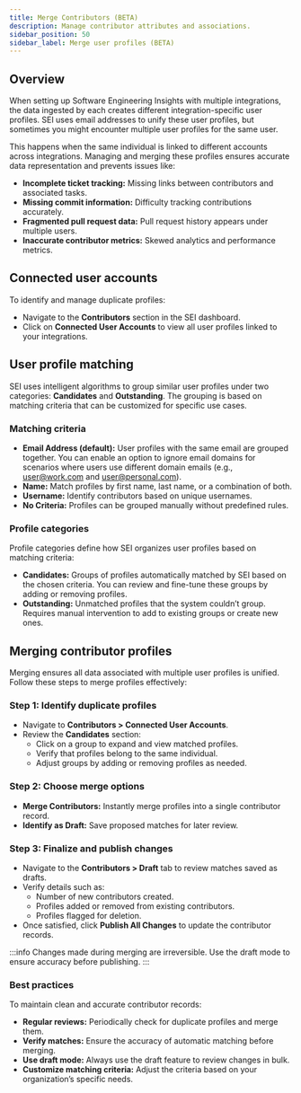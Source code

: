 ```yaml
---
title: Merge Contributors (BETA)
description: Manage contributor attributes and associations.
sidebar_position: 50
sidebar_label: Merge user profiles (BETA)
---
```


## Overview

When setting up Software Engineering Insights with multiple integrations, the data ingested by each creates different integration-specific user profiles. SEI uses email addresses to unify these user profiles, but sometimes you might encounter multiple user profiles for the same user.

This happens when the same individual is linked to different accounts across integrations. Managing and merging these profiles ensures accurate data representation and prevents issues like:

* **Incomplete ticket tracking:** Missing links between contributors and associated tasks.
* **Missing commit information:** Difficulty tracking contributions accurately.
* **Fragmented pull request data:** Pull request history appears under multiple users.
* **Inaccurate contributor metrics:** Skewed analytics and performance metrics.

## Connected user accounts

To identify and manage duplicate profiles:

* Navigate to the **Contributors** section in the SEI dashboard.
* Click on **Connected User Accounts** to view all user profiles linked to your integrations.

## User profile matching

SEI uses intelligent algorithms to group similar user profiles under two categories: **Candidates** and **Outstanding**. The grouping is based on matching criteria that can be customized for specific use cases.

### Matching criteria

* **Email Address (default):** User profiles with the same email are grouped together. You can enable an option to ignore email domains for scenarios where users use different domain emails (e.g., user@work.com and user@personal.com).
* **Name:** Match profiles by first name, last name, or a combination of both.
* **Username:** Identify contributors based on unique usernames.
* **No Criteria:** Profiles can be grouped manually without predefined rules.

### Profile categories

Profile categories define how SEI organizes user profiles based on matching criteria:

* **Candidates:** Groups of profiles automatically matched by SEI based on the chosen criteria. You can review and fine-tune these groups by adding or removing profiles.
* **Outstanding:** Unmatched profiles that the system couldn’t group. Requires manual intervention to add to existing groups or create new ones.

## Merging contributor profiles

Merging ensures all data associated with multiple user profiles is unified. Follow these steps to merge profiles effectively:

### Step 1: Identify duplicate profiles

* Navigate to **Contributors > Connected User Accounts**.
* Review the **Candidates** section:
  * Click on a group to expand and view matched profiles.
  * Verify that profiles belong to the same individual.
  * Adjust groups by adding or removing profiles as needed.

### Step 2: Choose merge options

* **Merge Contributors:** Instantly merge profiles into a single contributor record.
* **Identify as Draft:** Save proposed matches for later review.

### Step 3: Finalize and publish changes

* Navigate to the **Contributors > Draft** tab to review matches saved as drafts.
* Verify details such as:
  * Number of new contributors created.
  * Profiles added or removed from existing contributors.
  * Profiles flagged for deletion.
* Once satisfied, click **Publish All Changes** to update the contributor records.


:::info
Changes made during merging are irreversible. Use the draft mode to ensure accuracy before publishing.
:::

### Best practices

To maintain clean and accurate contributor records:

* **Regular reviews:** Periodically check for duplicate profiles and merge them.
* **Verify matches:** Ensure the accuracy of automatic matching before merging.
* **Use draft mode:** Always use the draft feature to review changes in bulk.
* **Customize matching criteria:** Adjust the criteria based on your organization’s specific needs.
